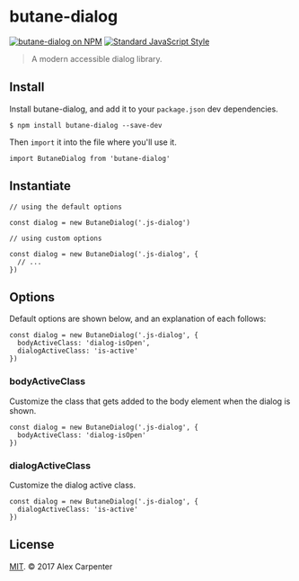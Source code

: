 # butane-dialog

[![butane-dialog on NPM](https://img.shields.io/npm/v/butane-dialog.svg?style=flat-square)](https://www.npmjs.com/package/butane-dialog) [![Standard JavaScript Style](https://img.shields.io/badge/code_style-standard-brightgreen.svg?style=flat-square)](http://standardjs.com/)

> A modern accessible dialog library.

## Install

Install butane-dialog, and add it to your `package.json` dev dependencies.

```
$ npm install butane-dialog --save-dev
```

Then `import` it into the file where you'll use it.

```es6
import ButaneDialog from 'butane-dialog'
```

## Instantiate

```es6
// using the default options

const dialog = new ButaneDialog('.js-dialog')

// using custom options

const dialog = new ButaneDialog('.js-dialog', {
  // ...
})
```

## Options

Default options are shown below, and an explanation of each follows:

```es6
const dialog = new ButaneDialog('.js-dialog', {
  bodyActiveClass: 'dialog-isOpen',
  dialogActiveClass: 'is-active'
})
```

### bodyActiveClass

Customize the class that gets added to the body element when the dialog is shown.

```es6
const dialog = new ButaneDialog('.js-dialog', {
  bodyActiveClass: 'dialog-isOpen'
})
```

### dialogActiveClass

Customize the dialog active class.

```es6
const dialog = new ButaneDialog('.js-dialog', {
  dialogActiveClass: 'is-active'
})
```

## License

[MIT](https://opensource.org/licenses/MIT). © 2017 Alex Carpenter

